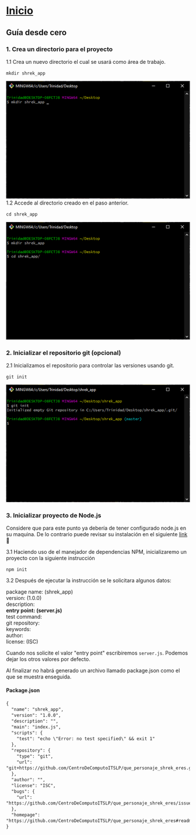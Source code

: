 # [Inicio](https://centrodecomputoitslp.github.io/que_personaje_shrek_eres)
## Guía desde cero
### 1. Crea un directorio para el proyecto
1.1 Crea un nuevo directorio el cual se usará como área de trabajo.
```
mkdir shrek_app
```
![creación_directorio](./Images/1_1.png)
1.2 Accede al directorio creado en el paso anterior.
``` 
cd shrek_app 
```
![ingreso_carpeta](./Images/1_2.png)
### 2. Inicializar el repositorio git (opcional)
2.1 Inicializamos el repositorio para controlar las versiones usando git.
``` 
git init
```
![inicializar_repositorio](./Images/2_1.png)
### 3. Inicializar proyecto de Node.js
Considere que para este punto ya debería de tener configurado node.js en su maquina. De lo contrario puede revisar su instalación en el siguiente [link](https://nodejs.org/es/) :eyes:

3.1 Haciendo uso de el manejador de dependencias NPM,  inicializaremo un proyecto con la siguiente instrucción
``` 
npm init
```
3.2 Después de ejecutar la instrucción se le solicitara algunos datos: 

package name: (shrek_app) <br> 
version: (1.0.0) <br> 
description: <br> 
<b>
entry point: (server.js) <br> 
</b>
test command:<br>
git repository: <br>
keywords:<br>
author:<br>
license: (ISC) <br>

Cuando nos solicite el valor "entry point" escribiremos ```server.js```.
Podemos dejar los otros valores por defecto. 

Al finalizar no habrá generado un archivo llamado package.json como el que se muestra enseguida.

<h4>Package.json</h4>

```
{
  "name": "shrek_app",
  "version": "1.0.0",
  "description": "",
  "main": "index.js",
  "scripts": {
    "test": "echo \"Error: no test specified\" && exit 1"
  },
  "repository": {
    "type": "git",
    "url": "git+https://github.com/CentroDeComputoITSLP/que_personaje_shrek_eres.git"
  },
  "author": "",
  "license": "ISC",
  "bugs": {
    "url": "https://github.com/CentroDeComputoITSLP/que_personaje_shrek_eres/issues"
  },
  "homepage": "https://github.com/CentroDeComputoITSLP/que_personaje_shrek_eres#readme"  
}
```




